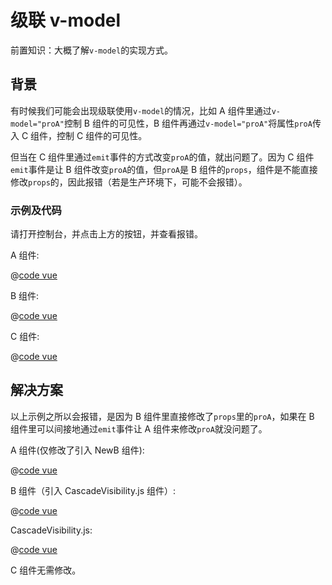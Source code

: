 # 级联 v-model

前置知识：大概了解`v-model`的实现方式。

## 背景

有时候我们可能会出现级联使用`v-model`的情况，比如 A 组件里通过`v-model="proA"`控制 B 组件的可见性，B 组件再通过`v-model="proA"`将属性`proA`传入 C 组件，控制 C 组件的可见性。

但当在 C 组件里通过`emit`事件的方式改变`proA`的值，就出问题了。因为 C 组件`emit`事件是让 B 组件改变`proA`的值，但`proA`是 B 组件的`props`，组件是不能直接修改`props`的，因此报错（若是生产环境下，可能不会报错）。

### 示例及代码

<!-- <cascade-visibility-OldA /> -->

请打开控制台，并点击上方的按钮，并查看报错。

A 组件:

@[code vue](@components/cascade-visibility/OldA.vue)

B 组件:

@[code vue](@components/cascade-visibility/OldB.vue)

C 组件:

@[code vue](@components/cascade-visibility/OldC.vue)

## 解决方案

以上示例之所以会报错，是因为 B 组件里直接修改了`props`里的`proA`，如果在 B 组件里可以间接地通过`emit`事件让 A 组件来修改`proA`就没问题了。

<!-- <cascade-visibility-NewA /> -->

A 组件(仅修改了引入 NewB 组件):

@[code vue](@components/cascade-visibility/NewA.vue)

B 组件（引入 CascadeVisibility.js 组件）:

@[code vue](@components/cascade-visibility/NewB.vue)

CascadeVisibility.js:

@[code vue](@components/cascade-visibility/CascadeVisibility.js)

C 组件无需修改。
